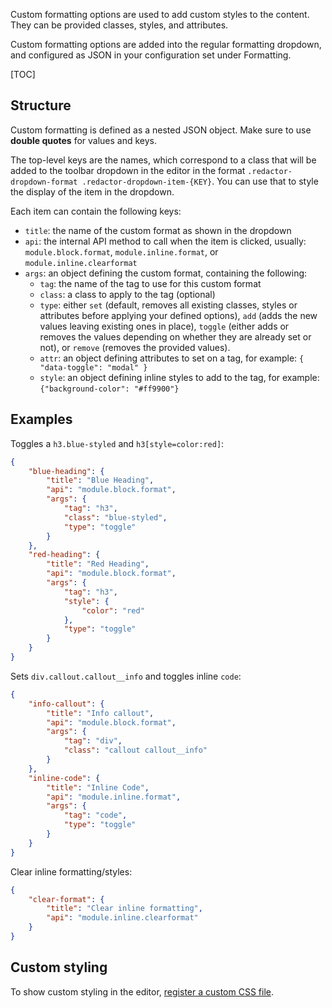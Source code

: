 Custom formatting options are used to add custom styles to the content. They can be provided classes, styles, and attributes. 

Custom formatting options are added into the regular formatting dropdown, and configured as JSON in your configuration set under Formatting.

[TOC]

## Structure

Custom formatting is defined as a nested JSON object. Make sure to use **double quotes** for values and keys. 

The top-level keys are the names, which correspond to a class that will be added to the toolbar dropdown in the editor in the format `.redactor-dropdown-format .redactor-dropdown-item-{KEY}`. You can use that to style the display of the item in the dropdown.

Each item can contain the following keys:

- `title`: the name of the custom format as shown in the dropdown
- `api`: the internal API method to call when the item is clicked, usually: `module.block.format`, `module.inline.format`, or `module.inline.clearformat`
- `args`: an object defining the custom format, containing the following:
    - `tag`: the name of the tag to use for this custom format
    - `class`: a class to apply to the tag (optional)
    - `type`: either `set` (default, removes all existing classes, styles or attributes before applying your defined options), `add` (adds the new values leaving existing ones in place), `toggle` (either adds or removes the values depending on whether they are already set or not), or `remove` (removes the provided values). 
    - `attr`: an object defining attributes to set on a tag, for example: `{ "data-toggle": "modal" }`
    - `style`: an object defining inline styles to add to the tag, for example: `{"background-color": "#ff9900"}`


## Examples

Toggles a `h3.blue-styled` and `h3[style=color:red]`:

```` json
{
    "blue-heading": {
        "title": "Blue Heading",
        "api": "module.block.format",
        "args": {
            "tag": "h3",
            "class": "blue-styled",
            "type": "toggle"
        }
    },
    "red-heading": {
        "title": "Red Heading",
        "api": "module.block.format",
        "args": {
            "tag": "h3",
            "style": {
                "color": "red"
            },
            "type": "toggle"
        }
    }
}
````

Sets `div.callout.callout__info` and toggles inline `code`:

```` json
{
    "info-callout": {
        "title": "Info callout",
        "api": "module.block.format",
        "args": {
            "tag": "div",
            "class": "callout callout__info"
        }
    },
    "inline-code": {
        "title": "Inline Code",
        "api": "module.inline.format",
        "args": {
            "tag": "code",
            "type": "toggle"
        }
    }
}
````

Clear inline formatting/styles:

```` json
{
    "clear-format": {
        "title": "Clear inline formatting",
        "api": "module.inline.clearformat"
    }
}
````

## Custom styling

To show custom styling in the editor, [register a custom CSS file](Custom_CSS). 
